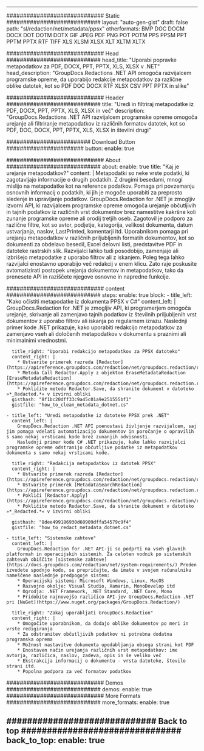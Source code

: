 
---
############################# Static ############################
layout: "auto-gen-gist" 
draft: false
path: "sl/redaction/net/metadata/ppsx"
otherformats: BMP DOC DOCM DOCX DOT DOTM DOTX GIF JPEG PDF PNG POT POTM PPS PPSM PPT PPTM PPTX RTF TIFF XLS XLSM XLSX XLT XLTM XLTX  

############################# Head ############################
head_title: "Uporabi popravke metapodatkov za PDF, DOCX, PPT, PPTX, XLS, XLSX v .NET"
head_description: "GroupDocs.Redactions .NET API omogoča razvijalcem programske opreme, da uporabijo redakcije metapodatkov za različne oblike datotek, kot so PDF DOC DOCX RTF XLSX CSV PPT PPTX in slike"

############################# Header ############################
title: "Uredi in filtriraj metapodatke iz PDF, DOCX, PPT, PPTX, XLS, XLSX in več"
description: "GroupDocs.Redactions .NET API razvijalcem programske opreme omogoča urejanje ali filtriranje metapodatkov iz različnih formatov datotek, kot so PDF, DOC, DOCX, PPT, PPTX, XLS, XLSX in številni drugi"

######################### Download Button #######################
button:
    enable: true

############################# About ############################
about:
    enable: true
    title: "Kaj je urejanje metapodatkov?"
    content: |
        Metapodatki so neke vrste podatki, ki zagotavljajo informacije o drugih podatkih. Z drugimi besedami, mnogi mislijo na metapodatke kot na reference podatkov. Pomaga pri povzemanju osnovnih informacij o podatkih, ki jih je mogoče uporabiti za preprosto sledenje in upravljanje podatkov. GroupDocs.Redaction for .NET je zmogljiv izvorni API, ki razvijalcem programske opreme omogoča urejanje občutljivih in tajnih podatkov iz različnih vrst dokumentov brez namestitve kakršne koli zunanje programske opreme ali orodij tretjih oseb. Zagotovil je podporo za različne filtre, kot so avtor, podjetje, kategorija, velikost dokumenta, datum ustvarjanja, naslov, LastPrinted, komentarji itd. Uporabnikom pomaga pri urejanju metapodatkov v različnih priljubljenih formatih dokumentov, kot so dokumenti za obdelavo besedil, Excel delovni listi, predstavitve PDF in datoteke rastrskih slik. Razvijalci lahko tudi posodobijo, zamenjajo ali izbrišejo metapodatke z uporabo filtrov ali z iskanjem. Poleg tega lahko razvijalci enostavno uporabijo več redakcij v enem klicu. Zato raje poskusite avtomatizirati postopek urejanja dokumentov in metapodatkov, tako da prenesete API in raziščete njegove osnovne in napredne funkcije.

############################# content ############################
steps:
    enable: true
    block:
    - title_left: "Kako očistiti metapodatke iz dokumenta PPSX v C#"
      content_left: |
        GroupDocs.Redaction for .NET je zmogljiv API, ki programerjem omogoča urejanje, skrivanje ali zamenjavo tajnih podatkov iz številnih priljubljenih vrst dokumentov z uporabo filtrov ali iskanja po regularnem izrazu.
        Naslednji primer kode .NET prikazuje, kako uporabiti redakcijo metapodatkov za zamenjavo vseh ali določenih metapodatkov v dokumentu s praznimi ali minimalnimi vrednostmi.

      title_right: "Uporabi redakcijo metapodatkov za PPSX datoteko"
      content_right: |
        * Ustvarite primerek razreda [Redactor](https://apireference.groupdocs.com/redaction/net/groupdocs.redaction/redactor)
        * Metoda Call Redactor.Apply z objektom EraseMetadataRedaction [EraseMetadataRedaction](https://apireference.groupdocs.com/redaction/net/groupdocs.redaction.redactions/erasemetadataredaction)
        * Pokličite metodo Redactor.Save, da shranite dokument v datoteko »*_Redacted.*« v izvirni obliki        
      gisthash: "8f1bc20dff33c9a45c01a9e251555bf1"
      gistfile: "how_to_clean_metadata_dotnet.cs"

    - title_left: "Uredi metapodatke iz datoteke PPSX prek .NET"
      content_left: |
        GroupDocs.Redaction .NET API poenostavi življenje razvijalcem, saj jim pomaga vdelati avtomatizacijo dokumentov in poročanje o opravilih s samo nekaj vrsticami kode brez zunanjih odvisnosti.
        Naslednji primer kode C# .NET prikazuje, kako lahko razvijalci programske opreme odstranijo občutljive podatke iz metapodatkov dokumenta s samo nekaj vrsticami kode.
        
      title_right: "Redakcija metapodatkov iz datotek PPSX"
      content_right: |
        * Ustvarite primerek razreda [Redactor](https://apireference.groupdocs.com/redaction/net/groupdocs.redaction/redactor)
        * Ustvarite primerek [MetadataSearchRedaction](https://apireference.groupdocs.com/redaction/net/groupdocs.redaction.redactions/metadatasearchredaction)
        * Pokliči [Redactor.Apply](https://apireference.groupdocs.com/redaction/net/groupdocs.redaction/redactor/methods/apply/index) 
        * Pokličite metodo Redactor.Save, da shranite dokument v datoteko »*_Redacted.*« v izvirni obliki
        
      gisthash: "8dee499186930d60909dffa54579c9f4"
      gistfile: "how_to_redact_metadata_dotnet.cs"

    - title_left: "Sistemske zahteve"
      content_left: |
        GroupDocs.Redaction for .NET API-ji so podprti na vseh glavnih platformah in operacijskih sistemih. Za celoten vodnik po sistemskih zahtevah obiščite [sistemske zahteve](https://docs.groupdocs.com/redaction/net/system-requirements/) Preden izvedete spodnjo kodo, se prepričajte, da imate v svojem računalniku nameščene naslednje predpogoje sistem:
        * Operacijski sistemi: Microsoft Windows, Linux, MacOS
        * Razvojno okolje: Visual Studio, Xamarin, MonoDevelop itd
        * Ogrodja: .NET Framework, .NET Standard, .NET Core, Mono
        * Pridobite najnovejšo različico API-jev GroupDocs.Redaction .NET pri [NuGet](https://www.nuget.org/packages/GroupDocs.Redaction/)
        
      title_right: "Zakaj uporabljati GroupDocs.Redaction"
      content_right: |
        * Omogočite uporabnikom, da dodajo oblike dokumentov po meri in vrste redigiranja
        * Za odstranitev občutljivih podatkov ni potrebna dodatna programska oprema
        * Možnost nastavitve dokumenta upodabljanja obsega strani kot PDF
        * Enostaven način urejanja različnih vrst metapodatkov: ime avtorja, različica, naslov, zadeva, opis in še veliko več
        * Ekstrakcija informacij o dokumentu - vrsta datoteke, število strani itd.
        * Popolna podpora za več formatov podatkov

############################# Demos ############################
demos:
    enable: true
############################# More Formats ############################
more_formats:
    enable: true

############################# Back to top ###############################
back_to_top:
    enable: true
---